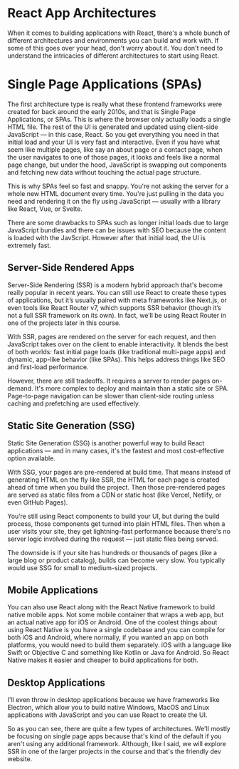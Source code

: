 # React App Architectures

When it comes to building applications with React, there's a whole bunch of different architectures and environments you can build and work with. If some of this goes over your head, don't worry about it. You don't need to understand the intricacies of different architectures to start using React.

# Single Page Applications (SPAs)

The first architecture type is really what these frontend frameworks were created for back around the early 2010s, and that is Single Page Applications, or SPAs. This is where the browser only actually loads a single HTML file. The rest of the UI is generated and updated using client-side JavaScript — in this case, React. So you get everything you need in that initial load and your UI is very fast and interactive. Even if you have what seem like multiple pages, like say an about page or a contact page, when the user navigates to one of those pages, it looks and feels like a normal page change, but under the hood, JavaScript is swapping out components and fetching new data without touching the actual page structure.

This is why SPAs feel so fast and snappy. You're not asking the server for a whole new HTML document every time. You're just pulling in the data you need and rendering it on the fly using JavaScript — usually with a library like React, Vue, or Svelte.

There are some drawbacks to SPAs such as longer initial loads due to large JavaScript bundles and there can be issues with SEO because the content is loaded with the JavScript. However after that initial load, the UI is extremely fast.

## Server-Side Rendered Apps

Server-Side Rendering (SSR) is a modern hybrid approach that's become really popular in recent years. You can still use React to create these types of applications, but it’s usually paired with meta frameworks like Next.js, or even tools like React Router v7, which supports SSR behavior (though it’s not a full SSR framework on its own). In fact, we’ll be using React Router in one of the projects later in this course.

With SSR, pages are rendered on the server for each request, and then JavaScript takes over on the client to enable interactivity. It blends the best of both worlds: fast initial page loads (like traditional multi-page apps) and dynamic, app-like behavior (like SPAs). This helps address things like SEO and first-load performance.

However, there are still tradeoffs. It requires a server to render pages on-demand. It's more complex to deploy and maintain than a static site or SPA. Page-to-page navigation can be slower than client-side routing unless caching and prefetching are used effectively.

## Static Site Generation (SSG)

Static Site Generation (SSG) is another powerful way to build React applications — and in many cases, it's the fastest and most cost-effective option available.

With SSG, your pages are pre-rendered at build time. That means instead of generating HTML on the fly like SSR, the HTML for each page is created ahead of time when you build the project. Then those pre-rendered pages are served as static files from a CDN or static host (like Vercel, Netlify, or even GitHub Pages).

You’re still using React components to build your UI, but during the build process, those components get turned into plain HTML files. Then when a user visits your site, they get lightning-fast performance because there's no server logic involved during the request — just static files being served.

The downside is if your site has hundreds or thousands of pages (like a large blog or product catalog), builds can become very slow. You typically would use SSG for small to medium-sized projects.


## Mobile Applications

You can also use React along with the React Native framework to build native mobile apps. Not some mobile container that wraps a web app, but an actual native app for iOS or Android. One of the coolest things about using React Native is you have a single codebase and you can compile for both iOS and Android, where normally, if you wanted an app on both platforms, you would need to build them separately. iOS with a language like Swift or Objective C and something like Kotlin or Java for Android. So React Native makes it easier and cheaper to build applications for both.

## Desktop Applications

I'll even throw in desktop applications because we have frameworks like Electron, which allow you to build native Windows, MacOS and Linux applications with JavaScript and you can use React to create the UI.

So as you can see, there are quite a few types of architectures. We'll mostly be focusing on single page apps because that's kind of the default if you aren't using any additional framework. Although, like I said, we will explore SSR in one of the larger projects in the course and that's the friendly dev website.
